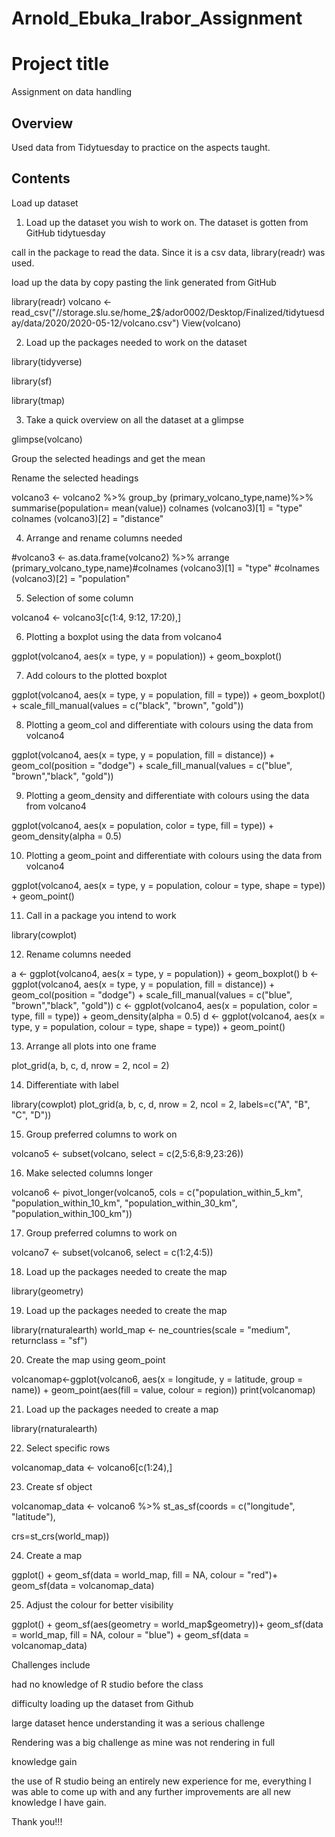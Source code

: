 # Arnold_Ebuka_Irabor_Assignment
# Project title
Assignment on data handling

## Overview
Used data from Tidytuesday to practice on the aspects taught.

## Contents
Load up dataset

1. Load up the dataset you wish to work on. The dataset is gotten from GitHub tidytuesday

call in the package to read the data. Since it is a csv data, library(readr) was used.

load up the data by copy pasting the link generated from GitHub

library(readr) volcano <- read_csv("//storage.slu.se/home_2$/ador0002/Desktop/Finalized/tidytuesday/data/2020/2020-05-12/volcano.csv") View(volcano)

2. Load up the packages needed to work on the dataset

library(tidyverse)

library(sf)

library(tmap)

3. Take a quick overview on all the dataset at a glimpse

glimpse(volcano)

Group the selected headings and get the mean

Rename the selected headings

volcano3 <- volcano2 %>% group_by (primary_volcano_type,name)%>% summarise(population= mean(value)) colnames (volcano3)[1] = "type" colnames (volcano3)[2] = "distance"

4. Arrange and rename columns needed

#volcano3 <- as.data.frame(volcano2) %>% arrange (primary_volcano_type,name)#colnames (volcano3)[1] = "type" #colnames (volcano3)[2] = "population"

5. Selection of some column

volcano4 <- volcano3[c(1:4, 9:12, 17:20),]

6. Plotting a boxplot using the data from volcano4

ggplot(volcano4, aes(x = type, y = population)) + geom_boxplot()

7. Add colours to the plotted boxplot

ggplot(volcano4, aes(x = type, y = population, fill = type)) + geom_boxplot() + scale_fill_manual(values = c("black", "brown", "gold"))

8. Plotting a geom_col and differentiate with colours using the data from volcano4

ggplot(volcano4, aes(x = type, y = population, fill = distance)) + geom_col(position = "dodge") + scale_fill_manual(values = c("blue", "brown","black", "gold"))

9. Plotting a geom_density and differentiate with colours using the data from volcano4

ggplot(volcano4, aes(x = population, color = type, fill = type)) + geom_density(alpha = 0.5)

10. Plotting a geom_point and differentiate with colours using the data from volcano4

ggplot(volcano4, aes(x = type, y = population, colour = type, shape = type)) + geom_point()

11. Call in a package you intend to work

library(cowplot)

12. Rename columns needed

a <- ggplot(volcano4, aes(x = type, y = population)) + geom_boxplot() b <- ggplot(volcano4, aes(x = type, y = population, fill = distance)) + geom_col(position = "dodge") + scale_fill_manual(values = c("blue", "brown","black", "gold")) c <- ggplot(volcano4, aes(x = population, color = type, fill = type)) + geom_density(alpha = 0.5) d <- ggplot(volcano4, aes(x = type, y = population, colour = type, shape = type)) + geom_point()

13. Arrange all plots into one frame

plot_grid(a, b, c, d, nrow = 2, ncol = 2)

14. Differentiate with label

library(cowplot) plot_grid(a, b, c, d, nrow = 2, ncol = 2, labels=c("A", "B", "C", "D"))

15. Group preferred columns to work on

volcano5 <- subset(volcano, select = c(2,5:6,8:9,23:26))

16. Make selected columns longer

volcano6 <- pivot_longer(volcano5, cols = c("population_within_5_km", "population_within_10_km", "population_within_30_km", "population_within_100_km"))

17. Group preferred columns to work on

volcano7 <- subset(volcano6, select = c(1:2,4:5))

18. Load up the packages needed to create the map

library(geometry)

19. Load up the packages needed to create the map

library(rnaturalearth) world_map <- ne_countries(scale = "medium", returnclass = "sf")

20. Create the map using geom_point

volcanomap<-ggplot(volcano6, aes(x = longitude, y = latitude, group = name)) + geom_point(aes(fill = value, colour = region)) print(volcanomap)

21. Load up the packages needed to create a map

library(rnaturalearth)

22. Select specific rows

volcanomap_data <- volcano6[c(1:24),]

23. Create sf object

volcanomap_data <- volcano6 %>% st_as_sf(coords = c("longitude", "latitude"),

crs=st_crs(world_map))

24. Create a map

ggplot() + geom_sf(data = world_map, fill = NA, colour = "red")+ geom_sf(data = volcanomap_data)

25. Adjust the colour for better visibility

ggplot() + geom_sf(aes(geometry = world_map$geometry))+ geom_sf(data = world_map, fill = NA, colour = "blue") + geom_sf(data = volcanomap_data)


Challenges include

had no knowledge of R studio before the class

difficulty loading up the dataset from Github

large dataset hence understanding it was a serious challenge

Rendering was a big challenge as mine was not rendering in full


knowledge gain

the use of R studio being an entirely new experience for me, everything I was able to come up with and any further improvements are all new knowledge I have gain.


Thank you!!!
